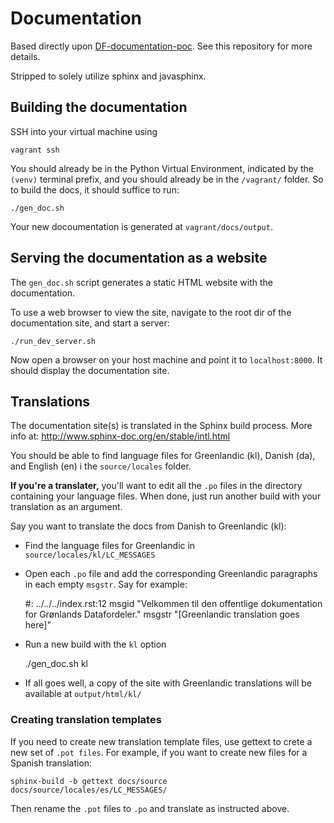 Documentation
=============

Based directly upon [DF-documentation-poc](https://github.com/magenta-aps/df-documentation-poc).
See this repository for more details.

Stripped to solely utilize sphinx and javasphinx.


## Building the documentation

SSH into your virtual machine using 

    vagrant ssh

You should already be in the Python Virtual Environment, indicated by the 
`(venv)` terminal prefix, and you should already be in the `/vagrant/` folder.
So to build the docs, it should suffice to run:

    ./gen_doc.sh

Your new docoumentation is generated at `vagrant/docs/output`. 


## Serving the documentation as a website

The `gen_doc.sh` script generates a static HTML website with the documentation. 

To use a web browser to view the site, navigate to the root dir of the
documentation site, and start a server:

    ./run_dev_server.sh

Now open a browser on your host machine and point it to `localhost:8000`.
It should display the documentation site.


## Translations

The documentation site(s) is translated in the Sphinx build process. 
More info at: http://www.sphinx-doc.org/en/stable/intl.html

You should be able to find language files for Greenlandic (kl), Danish (da), and English (en) i the `source/locales` folder.

**If you're a translater,** you'll want to edit all the `.po` files in the directory containing your language files. When done, just run another build with your translation as an argument. 

Say you want to translate the docs from Danish to Greenlandic (kl):

* Find the language files for Greenlandic in `source/locales/kl/LC_MESSAGES`
* Open each `.po` file and add the corresponding Greenlandic paragraphs in each empty `msgstr`. Say for example:

    #: ../../../index.rst:12
    msgid "Velkommen til den offentlige dokumentation for Grønlands Datafordeler."
    msgstr "[Greenlandic translation goes here]"

* Run a new build with the `kl` option

    ./gen_doc.sh kl

* If all goes well, a copy of the site with Greenlandic translations will be available at `output/html/kl/`


### Creating translation templates

If you need to create new translation template files, use gettext to crete a new set of `.pot files`. 
For example, if you want to create new files for a Spanish translation:

    sphinx-build -b gettext docs/source docs/source/locales/es/LC_MESSAGES/

Then rename the `.pot` files to `.po` and translate as instructed above.
